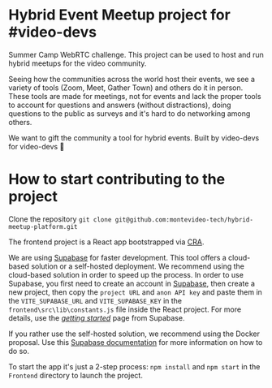 # Hybrid Event Meetup project for #video-devs

Summer Camp WebRTC challenge. This project can be used to host and run hybrid meetups for the video community. 

Seeing how the communities across the world host their events, we see a variety of tools (Zoom, Meet, Gather Town) and others do it in person.
These tools are made for meetings, not for events and lack the proper tools to account for questions and answers (without distractions), doing questions to the public as surveys and it's hard to do networking among others.

We want to gift the community a tool for hybrid events.
Built by video-devs for video-devs 💚

# How to start contributing to the project

Clone the repository
`git clone git@github.com:montevideo-tech/hybrid-meetup-platform.git`

The frontend project is a React app bootstrapped via [CRA](https://create-react-app.dev/).

We are using [Supabase](https://supabase.com/) for faster development. This tool offers a cloud-based solution or a self-hosted deployment. We recommend using the cloud-based solution in order to speed up the process.
In order to use Supabase, you first need to create an account in [Supabase](https://supabase.com/), then create a new project, then copy the `project URL` and `anon API key` and paste them in the `VITE_SUPABASE_URL` and `VITE_SUPABASE_KEY` in the `frontend\src\lib\constants.js` file inside the React project.
For more details, use the [_getting started_](https://supabase.com/docs/guides/getting-started/tutorials/with-react#github) page from Supabase.

If you rather use the self-hosted solution, we recommend using the Docker proposal. Use this [Supabase documentation](https://supabase.com/docs/guides/self-hosting/docker) for more information on how to do so.

To start the app it's just a 2-step process:
`npm install` and `npm start` in the `Frontend` directory to launch the project.
